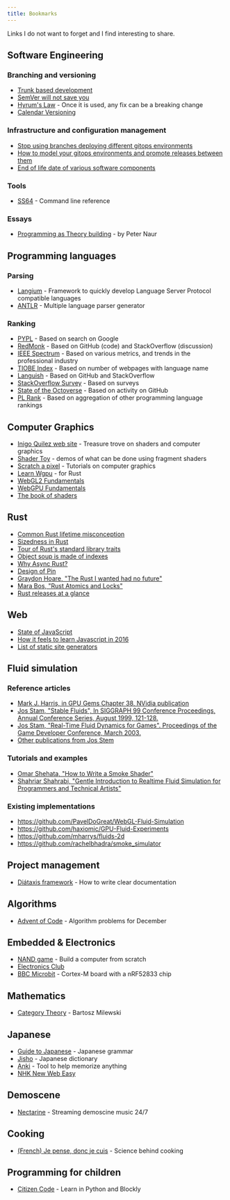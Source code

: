 ```yaml
---
title: Bookmarks
---
```


Links I do not want to forget and I find interesting to share.

## Software Engineering

### Branching and versioning
- [Trunk based development](https://trunkbaseddevelopment.com/)
- [SemVer will not save you](https://hynek.me/articles/semver-will-not-save-you/)
- [Hyrum's Law](https://www.hyrumslaw.com/) - Once it is used, any fix can be a breaking change
- [Calendar Versioning](https://calver.org/)

### Infrastructure and configuration management
- [Stop using branches deploying different gitops environments](https://codefresh.io/blog/stop-using-branches-deploying-different-gitops-environments/)
- [How to model your gitops environments and promote releases between them](https://codefresh.io/blog/how-to-model-your-gitops-environments-and-promote-releases-between-them/)
- [End of life date of various software components](https://endoflife.date/)

### Tools
- [SS64](https://ss64.com/) - Command line reference

### Essays
- [Programming as Theory building](https://gist.github.com/onlurking/fc5c81d18cfce9ff81bc968a7f342fb1) - by Peter Naur


## Programming languages

### Parsing
- [Langium](https://langium.org/) - Framework to quickly develop Language Server Protocol compatible languages
- [ANTLR](https://www.antlr.org/) - Multiple language parser generator

### Ranking
- [PYPL](https://pypl.github.io/) - Based on search on Google
- [RedMonk](https://redmonk.com/) - Based on GitHub (code) and StackOverflow (discussion)
- [IEEE Spectrum](https://spectrum.ieee.org/tag/top-programming-languages) - Based on various metrics, and trends in the professional industry
- [TIOBE Index](https://www.tiobe.com/tiobe-index/) - Based on number of webpages with language name
- [Languish](https://tjpalmer.github.io/languish/) - Based on GitHub and StackOverflow
- [StackOverflow Survey](https://survey.stackoverflow.co/) - Based on surveys
- [State of the Octoverse](https://octoverse.github.com/) - Based on activity on GitHub
- [PL Rank](https://plrank.com/) - Based on aggregation of other programming language rankings


## Computer Graphics

- [Inigo Quilez web site](https://iquilezles.org/) - Treasure trove on shaders and computer graphics
- [Shader Toy](https://www.shadertoy.com/) - demos of what can be done using fragment shaders
- [Scratch a pixel](https://www.scratchapixel.com/) - Tutorials on computer graphics
- [Learn Wgpu](https://sotrh.github.io/learn-wgpu/) - for Rust
- [WebGL2 Fundamentals](https://webgl2fundamentals.org/)
- [WebGPU Fundamentals](https://webgpufundamentals.org/)
- [The book of shaders](https://thebookofshaders.com/)


## Rust

- [Common Rust lifetime misconception](https://github.com/pretzelhammer/rust-blog/blob/master/posts/common-rust-lifetime-misconceptions.md)
- [Sizedness in Rust](https://github.com/pretzelhammer/rust-blog/blob/master/posts/sizedness-in-rust.md)
- [Tour of Rust's standard library traits](https://github.com/pretzelhammer/rust-blog/blob/master/posts/tour-of-rusts-standard-library-traits.md)
- [Object soup is made of indexes](https://jacko.io/object_soup.html)
- [Why Async Rust?](https://without.boats/blog/why-async-rust/)
- [Design of Pin](https://without.boats/blog/pin/)
- [Graydon Hoare, "The Rust I wanted had no future"](https://graydon2.dreamwidth.org/307291.html)
- [Mara Bos, "Rust Atomics and Locks"](https://marabos.nl/atomics/)
- [Rust releases at a glance](https://releases.rs/)


## Web

- [State of JavaScript](https://stateofjs.com/)
- [How it feels to learn Javascript in 2016](https://hackernoon.com/how-it-feels-to-learn-javascript-in-2016-d3a717dd577f)
- [List of static site generators](https://jamstack.org/generators/)


## Fluid simulation

### Reference articles
- [Mark J. Harris, in GPU Gems Chapter 38, NVidia publication](https://developer.nvidia.com/gpugems/gpugems/part-vi-beyond-triangles/chapter-38-fast-fluid-dynamics-simulation-gpu)
- [Jos Stam, "Stable Fluids", In SIGGRAPH 99 Conference Proceedings, Annual Conference Series, August 1999, 121-128.](https://www.dgp.toronto.edu/people/stam/reality/Research/pdf/ns.pdf)
- [Jos Stam, "Real-Time Fluid Dynamics for Games". Proceedings of the Game Developer Conference, March 2003.](https://www.dgp.toronto.edu/public_user/stam/reality/Research/pdf/GDC03.pdf)
- [Other publications from Jos Stem](https://www.dgp.toronto.edu/public_user/stam/reality/Research/pub.html)

### Tutorials and examples
- [Omar Shehata, "How to Write a Smoke Shader"](https://code.tutsplus.com/how-to-write-a-smoke-shader--cms-25587t)
- [Shahriar Shahrabi, "Gentle Introduction to Realtime Fluid Simulation for Programmers and Technical Artists"](https://shahriyarshahrabi.medium.com/gentle-introduction-to-fluid-simulation-for-programmers-and-technical-artists-7c0045c40bac)

### Existing implementations
- https://github.com/PavelDoGreat/WebGL-Fluid-Simulation
- https://github.com/haxiomic/GPU-Fluid-Experiments
- https://github.com/mharrys/fluids-2d
- https://github.com/rachelbhadra/smoke_simulator


## Project management

-  [Diátaxis framework](https://diataxis.fr/) - How to write clear documentation 


## Algorithms

- [Advent of Code](https://adventofcode.com/) - Algorithm problems for December


## Embedded & Electronics

- [NAND game](https://nandgame.com/) - Build a computer from scratch
- [Electronics Club](https://electronicsclub.info/)
- [BBC Microbit](https://tech.microbit.org/) - Cortex-M board with a nRF52833 chip

## Mathematics

- [Category Theory](https://www.youtube.com/playlist?list=PLbgaMIhjbmEnaH_LTkxLI7FMa2HsnawM_) - Bartosz Milewski


## Japanese
- [Guide to Japanese](https://guidetojapanese.org/) - Japanese grammar
- [Jisho](https://jisho.org/) - Japanese dictionary
- [Anki](https://apps.ankiweb.net/) - Tool to help memorize anything
- [NHK New Web Easy](https://www3.nhk.or.jp/news/easy/)


## Demoscene

- [Nectarine](https://scenestream.net/) - Streaming demoscine music 24/7


## Cooking

- [(French) Je pense, donc je cuis](https://jepensedoncjecuis.com/) - Science behind cooking


## Programming for children

- [Citizen Code](https://app.citizencode.net/) - Learn in Python and Blockly